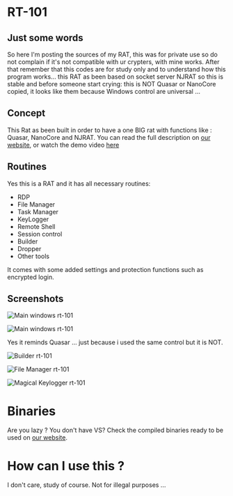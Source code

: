 # RT-101


## Just some words
So here I'm posting the sources of my RAT, this was for private use so do not complain if it's not compatible with ur crypters, with mine works. After that remember that this codes are for study only and to understand how this program works... this RAT as been based on socket server NJRAT so this is stable and before someone start crying: this is NOT Quasar or NanoCore copied, it looks like them because Windows control are universal ... 


## Concept
This Rat as been built in order to have a one BIG rat with functions like : Quasar, NanoCore and NJRAT. You can read the full description on [our website](http://www.sphinxsec.com/rt101.html "Rt-101 details page"), or watch the demo video [here](https://www.youtube.com/watch?v=bq7TdknVWI0&feature=youtu.be)

## Routines
Yes this is a RAT and it has all necessary routines:
* RDP
* File Manager
* Task Manager
* KeyLogger
* Remote Shell
* Session control
* Builder
* Dropper
* Other tools

It comes with some added settings and protection functions such as encrypted login.

## Screenshots
![Main windows rt-101](http://www.sphinxsec.com/images/rt101/rt101preview.png "Main Window")


![Main windows rt-101](http://www.sphinxsec.com/images/rt101/rt101main.png "Main Window")

Yes it reminds Quasar ... just because i used the same control but it is NOT.

![Builder rt-101](http://www.sphinxsec.com/images/rt101/rt101b1.png "Builder")

![File Manager rt-101](http://www.sphinxsec.com/images/rt101/rt101fmanager.png "File Manager")

![Magical Keylogger rt-101](http://www.sphinxsec.com/images/rt101/rt101keylogger.png "Keylogger")

# Binaries

Are you lazy ? You don't have VS? Check the compiled binaries ready to be used on [our website](http://www.sphinxsec.com/rt101.html "Rt-101 details page").

# How can I use this ?

I don't care, study of course. Not for illegal purposes ...
